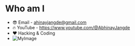 # Who am I
- 😎 Email - ahinayjangde@gmail.com 
- 🔥 YouTube - https://www.youtube.com/@AbhinayJangde
- ❤️ Hacking & Coding
- ![MyImage](https://avatars.githubusercontent.com/u/64852930?s=40&v=4)
<!---
AbhinayJangde/AbhinayJangde is a ✨ special ✨ repository because its `README.md` (this file) appears on your GitHub profile.
You can click the Preview link to take a look at your changes.
--->
